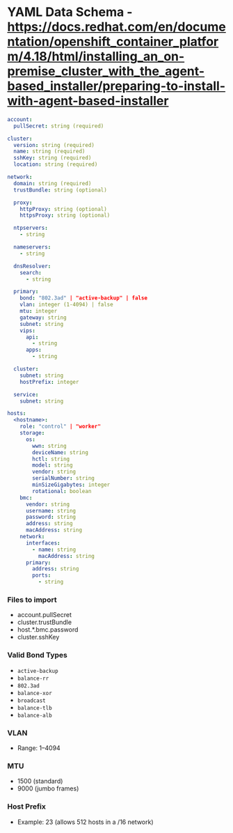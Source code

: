 # YAML Data Schema - https://docs.redhat.com/en/documentation/openshift_container_platform/4.18/html/installing_an_on-premise_cluster_with_the_agent-based_installer/preparing-to-install-with-agent-based-installer

```yaml
account:
  pullSecret: string (required)

cluster:
  version: string (required)
  name: string (required)
  sshKey: string (required)
  location: string (required)

network:
  domain: string (required)
  trustBundle: string (optional)

  proxy:
    httpProxy: string (optional)
    httpsProxy: string (optional)

  ntpservers:
    - string

  nameservers:
    - string

  dnsResolver:
    search:
      - string

  primary:
    bond: "802.3ad" | "active-backup" | false
    vlan: integer (1-4094) | false
    mtu: integer
    gateway: string
    subnet: string
    vips:
      api:
        - string
      apps:
        - string

  cluster:
    subnet: string
    hostPrefix: integer

  service:
    subnet: string

hosts:
  <hostname>:
    role: "control" | "worker"
    storage:
      os:
        wwn: string
        deviceName: string
        hctl: string
        model: string
        vendor: string
        serialNumber: string
        minSizeGigabytes: integer
        rotational: boolean
    bmc:
      vendor: string
      username: string
      password: string
      address: string
      macAddress: string
    network:
      interfaces:
        - name: string
          macAddress: string
      primary:
        address: string
        ports:
          - string
```
### Files to import

- account.pullSecret
- cluster.trustBundle
- host.*.bmc.password
- cluster.sshKey


### Valid Bond Types

- `active-backup`
- `balance-rr`
- `802.3ad`
- `balance-xor`
- `broadcast`
- `balance-tlb`
- `balance-alb`

### VLAN

- Range: 1–4094

### MTU

- 1500 (standard)
- 9000 (jumbo frames)

### Host Prefix

- Example: 23 (allows 512 hosts in a /16 network)
